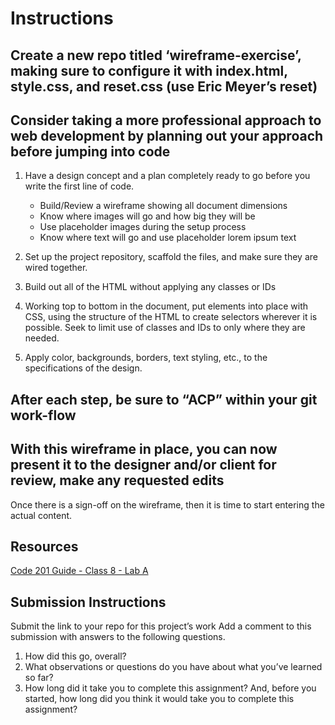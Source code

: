 # Instructions

## Create a new repo titled ‘**wireframe-exercise**’, making sure to configure it with **index.html**, **style.css**, and **reset.css** (use **Eric Meyer’s** reset)

## Consider taking a more professional approach to web development by planning out your approach before jumping into code

1. Have a design concept and a plan completely ready to go before you write the first line of code.

   * Build/Review a wireframe showing all document dimensions
   * Know where images will go and how big they will be
   * Use placeholder images during the setup process
   * Know where text will go and use placeholder lorem ipsum text

2. Set up the project repository, scaffold the files, and make sure they are wired together.
3. Build out all of the HTML without applying any classes or IDs
4. Working top to bottom in the document, put elements into place with CSS, using the structure of the HTML to create selectors wherever it is possible. Seek to limit use of classes and IDs to only where they are needed.
5. Apply color, backgrounds, borders, text styling, etc., to the specifications of the design.

## After each step, be sure to “ACP” within your git work-flow

## With this wireframe in place, you can now present it to the designer and/or client for review, make any requested edits

Once there is a sign-off on the wireframe, then it is time to start entering the actual content.

## Resources

[Code 201 Guide - Class 8 - Lab A](https://codefellows.github.io/code-201-guide/curriculum/class-08/lab-a/)

## Submission Instructions

Submit the link to your repo for this project’s work
Add a comment to this submission with answers to the following questions.

1. How did this go, overall?
2. What observations or questions do you have about what you’ve learned so far?
3. How long did it take you to complete this assignment? And, before you started, how long did you think it would take you to complete this assignment?
